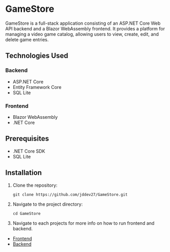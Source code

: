 # GameStore

GameStore is a full-stack application consisting of an ASP.NET Core Web API backend and a Blazor WebAssembly frontend. It provides a platform for managing a video game catalog, allowing users to view, create, edit, and delete game entries.

## Technologies Used

### Backend

- ASP.NET Core
- Entity Framework Core
- SQL Lite

### Frontend

- Blazor WebAssembly
- .NET Core

## Prerequisites

- .NET Core SDK
- SQL Lite

## Installation

1. Clone the repository:

    `git clone https://github.com/jddev27/GameStore.git`

2. Navigate to the project directory:

    `cd GameStore`

3. Navigate to each projects for more info on how to run frontend and backend.

- [Frontend](./GameStoreFrontEnd/README.md)
- [Backend](./GameStoreApi/README.md)